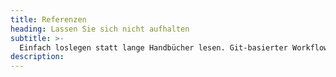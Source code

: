```yaml
---
title: Referenzen
heading: Lassen Sie sich nicht aufhalten
subtitle: >-
  Einfach loslegen statt lange Handbücher lesen. Git-basierter Workflow für kontinuierliche Mikro-Deploys. Hot-reloading Live-Previews. Layouts von uns nach Ihren Wünschen.
description:
---
```

